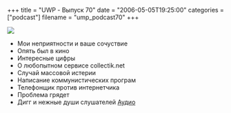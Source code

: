 +++
title = "UWP - Выпуск 70"
date = "2006-05-05T19:25:00"
categories = ["podcast"]
filename = "ump_podcast70"
+++

![](https://podcast.umputun.com/images/uwp/uwp70.gif)


- Мои неприятности и ваше сочуствие
- Опять был в кино
- Интересные цифры
- О любопытном сервисе collectik.net
- Случай массовой истерии
- Написание коммунистических програм
- Телефонщик против интернетчика
- Проблема грядет
- Дигг и нежные души слушателей
[Аудио](https://podcast.umputun.com/media/ump_podcast70.mp3)
<audio src="https://podcast.umputun.com/media/ump_podcast70.mp3" preload="none">